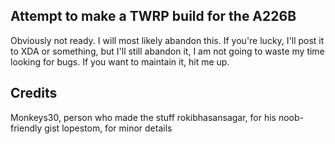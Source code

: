 ## Attempt to make a TWRP build for the A226B
Obviously not ready. I will most likely abandon this.
If you're lucky, I'll post it to XDA or something, but I'll still abandon it, I am not going to waste my time looking for bugs.
If you want to maintain it, hit me up.

## Credits
Monkeys30, person who made the stuff
rokibhasansagar, for his noob-friendly gist
lopestom, for minor details